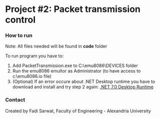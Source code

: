 # Project #2: Packet transmission control

### How to run
Note: All files needed will be found in **code** folder

To run program you have to:
1) Add PacketTransmission.exe to C:\emu8086\DEVICES folder
2) Run the emu8086 emultor as Administrator (to have access to c:\emu8086.io file)
3) (Optional) If an error occure about .NET Desktop runtime you have to download and install and try step 2 again:
[.NET 7.0 Desktop Runtime](https://dotnet.microsoft.com/en-us/download/dotnet/thank-you/runtime-desktop-7.0.5-windows-x64-installer)

### Contact
Created by Fadi Sarwat, Faculty of Engineering - Alexandria University 